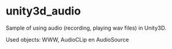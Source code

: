 # unity3d_audio

Sample of using audio (recording, playing wav files) in Unity3D.

Used objects:  WWW, AudioCLip en AudioSource